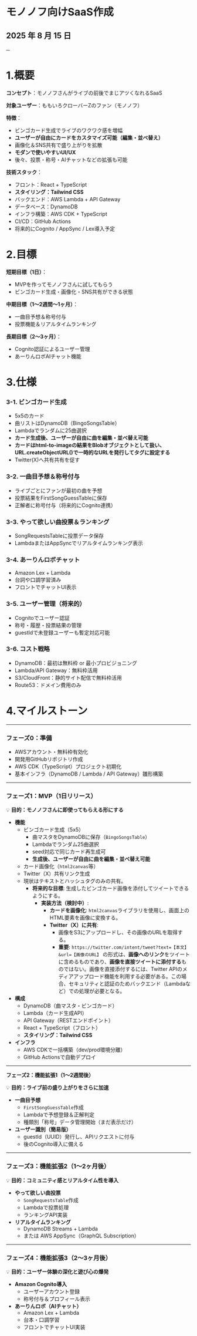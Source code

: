 # **モノノフ向けSaaS作成**

## 2025 年 8 月 15 日

**─**

# **1.概要**

**コンセプト**：モノノフさんがライブの前後でまじアツくなれるSaaS

**対象ユーザー**：ももいろクローバーZのファン（モノノフ）

**特徴**：

*   ビンゴカード生成でライブのワクワク感を増幅
*   **ユーザーが自由にカードをカスタマイズ可能（編集・並べ替え）**
*   画像化＆SNS共有で盛り上がりを拡散
*   **モダンで使いやすいUI/UX**
*   後々、投票・称号・AIチャットなどの拡張も可能

**技術スタック**：

*   フロント：React + TypeScript
*   **スタイリング：Tailwind CSS**
*   バックエンド：AWS Lambda + API Gateway
*   データベース：DynamoDB
*   インフラ構築：AWS CDK + TypeScript
*   CI/CD：GitHub Actions
*   将来的にCognito / AppSync / Lex導入予定

# **2.目標**

**短期目標（1日）**：

*   MVPを作ってモノノフさんに試してもらう
*   ビンゴカード生成・画像化・SNS共有ができる状態

**中期目標（1〜2週間〜1ヶ月）**：

*   一曲目予想＆称号付与
*   投票機能＆リアルタイムランキング

**長期目標（2〜3ヶ月）**：

*   Cognito認証によるユーザー管理
*   あーりんロボAIチャット機能

# **3.仕様**

### **3-1. ビンゴカード生成**

*   5x5のカード
*   曲リストはDynamoDB（BingoSongsTable）
*   Lambdaでランダムに25曲選択
*   **カード生成後、ユーザーが自由に曲を編集・並べ替え可能**
*   **カードはhtml-to-imageの結果をBlobオブジェクトとして扱い、URL.createObjectURL()で一時的なURLを発行して<img>タグに設定する**
*   Twitter(X)へ共有共有を促す

### **3-2. 一曲目予想＆称号付与**

*   ライブごとにファンが最初の曲を予想
*   投票結果をFirstSongGuessTableに保存
*   正解者に称号付与（将来的にCognito連携）

### **3-3. やって欲しい曲投票＆ランキング**

*   SongRequestsTableに投票データ保存
*   LambdaまたはAppSyncでリアルタイムランキング表示

### **3-4. あーりんロボチャット**

*   Amazon Lex + Lambda
*   台詞や口調学習済み
*   フロントでチャットUI表示

### **3-5. ユーザー管理（将来的）**

*   Cognitoでユーザー認証
*   称号・履歴・投票結果の管理
*   guestIdで未登録ユーザーも暫定対応可能

### **3-6. コスト戦略**

*   DynamoDB：最初は無料枠 or 最小プロビジョニング
*   Lambda/API Gateway：無料枠活用
*   S3/CloudFront：静的サイト配信で無料枠活用
*   Route53：ドメイン費用のみ

# **4.マイルストーン**

---

### **フェーズ0：準備**

*   AWSアカウント・無料枠有効化
*   開発用GitHubリポジトリ作成
*   AWS CDK（TypeScript）プロジェクト初期化
*   基本インフラ（DynamoDB / Lambda / API Gateway）雛形構築

---

### **フェーズ1：MVP（1日リリース）**

💡 **目的：モノノフさんに即使ってもらえる形にする**

*   **機能**
    *   ビンゴカード生成（5x5）
        *   曲マスタをDynamoDBに保存（`BingoSongsTable`）
        *   Lambdaでランダム25曲選択
        *   seed対応で同じカード再生成可
        *   **生成後、ユーザーが自由に曲を編集・並べ替え可能**
    *   カード画像化（`html2canvas`等）
    *   Twitter（X）共有リンク生成
    *   現状はテキストとハッシュタグのみの共有。
        *   **将来的な目標**: 生成したビンゴカード画像を添付してツイートできるようにする。
            *   **実装方法（検討中）**:
                *   **カードを画像化**: `html2canvas`ライブラリを使用し、画面上のHTML要素を画像に変換する。
                *   **Twitter（X）に共有**:
                    *   画像をS3にアップロードし、その画像のURLを取得する。
                    *   **重要**: `https://twitter.com/intent/tweet?text=【本文】&url=【画像のURL】` の形式は、**画像へのリンク**をツイートに含めるものであり、**画像を直接ツイートに添付する**ものではない。画像を直接添付するには、Twitter APIのメディアアップロード機能を利用する必要がある。この場合、セキュリティと認証のためバックエンド（Lambdaなど）での処理が必要となる。
*   **構成**
    *   DynamoDB（曲マスタ・ビンゴカード）
    *   Lambda（カード生成API）
    *   API Gateway（RESTエンドポイント）
    *   React + TypeScript（フロント）
    *   **スタイリング：Tailwind CSS**
*   **インフラ**
    *   AWS CDKで一括構築（dev/prod環境分離）
    *   GitHub Actionsで自動デプロイ

---

**フェーズ2：機能拡張1（1〜2週間後）**

💡 **目的：ライブ前の盛り上がりをさらに加速**

*   **一曲目予想**
    *   `FirstSongGuessTable`作成
    *   Lambdaで予想登録＆正解判定
    *   種類別「称号」データ管理開始（まだ表示だけ）
*   **ユーザー識別（簡易版）**
    *   guestId（UUID）発行し、APIリクエストに付与
    *   後のCognito導入に備える

---

### **フェーズ3：機能拡張2（1〜2ヶ月後）**

💡 **目的：コミュニティ感とリアルタイム性を導入**

*   **やって欲しい曲投票**
    *   `SongRequestsTable`作成
    *   Lambdaで投票処理
    *   ランキングAPI実装
*   **リアルタイムランキング**
    *   DynamoDB Streams + Lambda
    *   または AWS AppSync（GraphQL Subscription）

---

### **フェーズ4：機能拡張3（2〜3ヶ月後）**

💡 **目的：ユーザー体験の深化と遊び心の爆発**

*   **Amazon Cognito導入**
    *   ユーザーアカウント登録
    *   称号付与＆プロフィール表示
*   **あーりんロボ（AIチャット）**
    *   Amazon Lex + Lambda
    *   台本・口調学習
    *   フロントでチャットUI実装